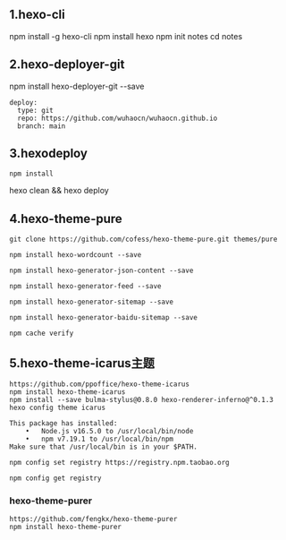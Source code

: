## 1.hexo-cli

npm install -g hexo-cli
npm install hexo
npm init notes
cd notes

## 2.hexo-deployer-git
npm install hexo-deployer-git --save
```
deploy:
  type: git
  repo: https://github.com/wuhaocn/wuhaocn.github.io
  branch: main
```
## 3.hexodeploy

```
npm install

```
hexo clean && hexo deploy
## 4.hexo-theme-pure
```
git clone https://github.com/cofess/hexo-theme-pure.git themes/pure

npm install hexo-wordcount --save

npm install hexo-generator-json-content --save

npm install hexo-generator-feed --save

npm install hexo-generator-sitemap --save

npm install hexo-generator-baidu-sitemap --save

npm cache verify 
```
## 5.hexo-theme-icarus主题
```
https://github.com/ppoffice/hexo-theme-icarus
npm install hexo-theme-icarus
npm install --save bulma-stylus@0.8.0 hexo-renderer-inferno@^0.1.3
hexo config theme icarus

```


```
This package has installed:
	•	Node.js v16.5.0 to /usr/local/bin/node
	•	npm v7.19.1 to /usr/local/bin/npm
Make sure that /usr/local/bin is in your $PATH.

npm config set registry https://registry.npm.taobao.org 

npm config get registry 

```


### hexo-theme-purer
```
https://github.com/fengkx/hexo-theme-purer
npm install hexo-theme-purer
```